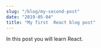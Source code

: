 ```yaml
---
slug: "/blog/my-second-post"
date: "2019-05-04"
title: "My first  React blog post"
---
```


In this post you will learn React.
